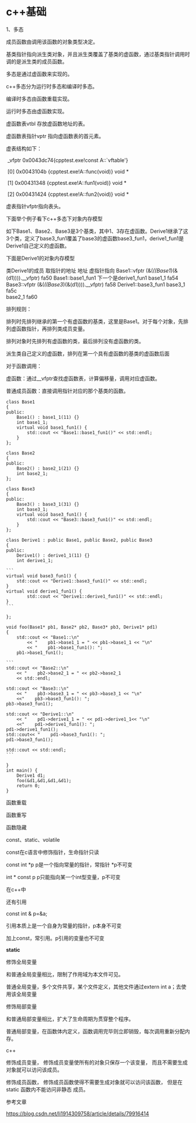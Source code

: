 # c++基础

1、多态

成员函数由调用该函数的对象类型决定。

基类指针指向派生类对象，并且派生类覆盖了基类的虚函数，通过基类指针调用时调的是派生类的成员函数。

多态是通过虚函数来实现的。

c++多态分为运行时多态和编译时多态。

编译时多态由函数重载实现。

运行时多态由虚函数实现。

虚函数表vtbl 存放虚函数地址的表。

虚函数表指针vptr  指向虚函数表的首元素。

虚表结构如下：

​      _vfptr  0x0043dc74{cpptest.exe!const A::`vftable'}

​		[0]	0x0043104b {cpptest.exe!A::func(void)}	void *

​		[1]	0x00431348 {cpptest.exe!A::fun1(void)}	void *

​		[2]	0x00431424 {cpptest.exe!A::fun2(void)}	void *



虚表指针vfptr指向表头。

下面举个例子看下c++多态下对象内存模型

如下Base1、Base2、Base3是3个基类，其中1、3存在虚函数。Derive1继承了这3个类，定义了base3_fun1覆盖了base3的虚函数base3_fun1，derive1_fun1是Derive1自己定义的虚函数。

下面是Derive1的对象内存模型

类Derive1的成员	      取指针的地址              地址	虚指针指向
Base1::vfptr    (&(*((Base1*)(&(d1)))).__vfptr)	fa50	Base1::base1_fun1 下一个是derive1_fun1
base1_1	                                        fa54	
Base3::vfptr    (&(*((Base3*)(&(d1)))).__vfptr)	fa58	Derive1::base3_fun1
base3_1	                                        fa5c	
base2_1	                                        fa60	 



排列规则：

排列时先排列继承的第一个有虚函数的基类，这里是Base1。对于每个对象，先排列虚函数指针，再排列类成员变量。

排列对象时先排列有虚函数的类，最后排列没有虚函数的类。

派生类自己定义的虚函数，排列在第一个具有虚函数的基类的虚函数后面

对于函数调用：

  虚函数：通过__vfptr查找虚函数表，计算偏移量，调用对应虚函数。

普通成员函数：直接调用指针对应的那个基类的函数。

```
class Base1
{
public:
    Base1() : base1_1(11) {}
    int base1_1;
    virtual void base1_fun1() {
        std::cout << "Base1::base1_fun1()" << std::endl;
    }
};

class Base2
{
public:
    Base2() : base2_1(21) {}
    int base2_1;
};

class Base3
{
public:
    Base3() : base3_1(31) {}
    int base3_1;
    virtual void base3_fun1() {
        std::cout << "Base3::base3_fun1()" << std::endl;
    }
};

class Derive1 : public Base1, public Base2, public Base3
{
public:
    Derive1() : derive1_1(11) {}
    int derive1_1;

​```
virtual void base3_fun1() {
    std::cout << "Derive1::base3_fun1()" << std::endl;
}
virtual void derive1_fun1() {
        std::cout << "Derive1::derive1_fun1()" << std::endl;
}
​```

};

void foo(Base1* pb1, Base2* pb2, Base3* pb3, Derive1* pd1)
{
    std::cout << "Base1::\n"
        << "    pb1->base1_1 = " << pb1->base1_1 << "\n"
        << "    pb1->base1_fun1(): ";
    pb1->base1_fun1();

​```
std::cout << "Base2::\n"
    << "    pb2->base2_1 = " << pb2->base2_1
    << std::endl;
 
std::cout << "Base3::\n"
    << "    pb3->base3_1 = " << pb3->base3_1 << "\n"
    <<"    pb3->base3_fun1(): ";
pb3->base3_fun1();
 
std::cout << "Derive1::\n"
    << "    pd1->derive1_1 = " << pd1->derive1_1<< "\n"
    <<"    pd1->derive1_fun1(): ";
pd1->derive1_fun1();
std::cout<< "    pd1->base3_fun1(): ";
pd1->base3_fun1();

std::cout << std::endl;
​```

}
int main() {
	Derive1 d1;
	foo(&d1,&d1,&d1,&d1);
	return 0;
}
```





函数重载

函数重写

函数隐藏



const、static、volatile

const在c语言中修饰指针，生命指针只读

const int *p  p是一个指向常量的指针，常指针 *p不可变

int * const p  p只能指向某一个int型变量，p不可变

在c++中

还有引用

const int & p=&a;

引用本质上是一个自身为常量的指针，p本身不可变

加上const，常引用。p引用的变量也不可变



**static**

修饰全局变量

和普通全局变量相比，限制了作用域为本文件可见。

普通全局变量，多个文件共享，某个文件定义，其他文件通过extern int a；去使用该全局变量

修饰局部变量

和普通局部变量相比，扩大了生命周期为贯穿整个程序。

普通局部变量，在函数体内定义，函数调用完毕则立即销毁，每次调用重新分配内存。

c++

修饰成员变量， 修饰成员变量使所有的对象只保存一个该变量， 而且不需要生成对象就可以访问该成员。

修饰成员函数， 修饰成员函数使得不需要生成对象就可以访问该函数， 但是在 static 函数内不能访问非静态
成员。  

参考文章

https://blog.csdn.net/li1914309758/article/details/79916414